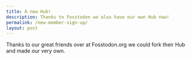 ```yaml
---
title: A new Hub!
description: Thanks to Fosstodon we also have our own Hub now!
permalink: /new-member-sign-up/
layout: post
---
```


Thanks to our great friends over at Fosstodon.org we could fork their Hub and made our very own.
